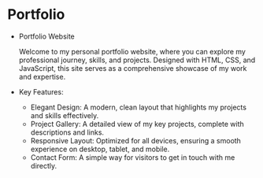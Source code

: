 # Portfolio

* Portfolio Website

    Welcome to my personal portfolio website, where you can explore my professional journey, skills, and projects. Designed with HTML, CSS, and JavaScript, this site serves as a comprehensive showcase of my work 
    and expertise.

* Key Features:
  
  * Elegant Design: A modern, clean layout that highlights my projects and skills effectively.
  * Project Gallery: A detailed view of my key projects, complete with descriptions and links.
  * Responsive Layout: Optimized for all devices, ensuring a smooth experience on desktop, tablet, and mobile.
  * Contact Form: A simple way for visitors to get in touch with me directly.


